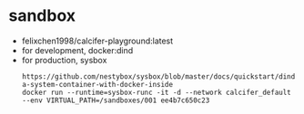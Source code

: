 # sandbox

- felixchen1998/calcifer-playground:latest
- for development, docker:dind
- for production, sysbox
  ```
  https://github.com/nestybox/sysbox/blob/master/docs/quickstart/dind.md#deploy-a-system-container-with-docker-inside
  docker run --runtime=sysbox-runc -it -d --network calcifer_default --env VIRTUAL_PATH=/sandboxes/001 ee4b7c650c23
  ```

